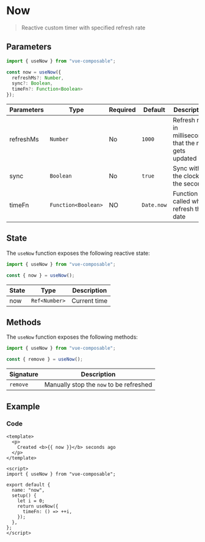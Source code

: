 # Now

> Reactive custom timer with specified refresh rate

## Parameters

```js
import { useNow } from "vue-composable";

const now = useNow({
  refreshMs?: Number,
  sync?: Boolean,
  timeFn?: Function<Boolean>
});
```

| Parameters | Type                | Required | Default    | Description                                            |
| ---------- | ------------------- | -------- | ---------- | ------------------------------------------------------ |
| refreshMs  | `Number`            | No       | `1000`     | Refresh rate in milliseconds that the now gets updated |
| sync       | `Boolean`           | No       | `true`     | Sync with the clock by the second                      |
| timeFn     | `Function<Boolean>` | NO       | `Date.now` | Function called when refresh the date                  |

## State

The `useNow` function exposes the following reactive state:

```js
import { useNow } from "vue-composable";

const { now } = useNow();
```

| State | Type          | Description  |
| ----- | ------------- | ------------ |
| now   | `Ref<Number>` | Current time |

## Methods

The `useNow` function exposes the following methods:

```js
import { useNow } from "vue-composable";

const { remove } = useNow();
```

| Signature | Description                             |
| --------- | --------------------------------------- |
| `remove`  | Manually stop the `now` to be refreshed |

## Example

<now-example/>

### Code

```vue
<template>
  <p>
    Created <b>{{ now }}</b> seconds ago
  </p>
</template>

<script>
import { useNow } from "vue-composable";

export default {
  name: "now",
  setup() {
    let i = 0;
    return useNow({
      timeFn: () => ++i,
    });
  },
};
</script>
```
